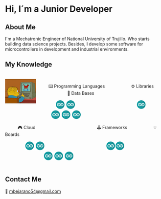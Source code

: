 # Hi, I´m a Junior Developer

## About Me

I'm a Mechatronic Engineer of National University of Trujillo. Who starts building data science projects. Besides, I develop some software for microcontrollers in development and industrial environments.

## My Knowledge

<br>
<img align="left" width=20% src="https://github.com/mauriciobejaranor/mauriciobejaranor/blob/main/img/rafa.gif">

⠀⠀⠀⠀⌨️ Programming Languages ⠀⠀⠀⠀⠀⠀⠀⠀⚙️ Libraries ⠀⠀⠀⠀⠀⠀⠀⠀⠀⠀🔐 Data Bases<br>

⠀⠀⠀⠀&nbsp;&nbsp;&nbsp;&nbsp;&nbsp;&nbsp;<img height="30" src = 'https://github.com/mauriciobejaranor/mauriciobejaranor/blob/main/img/Arduino.png'> <img height="30" src = 'https://github.com/mauriciobejaranor/mauriciobejaranor/blob/main/img/Arduino.png'>&nbsp;&nbsp;&nbsp;&nbsp;&nbsp;&nbsp;&nbsp;&nbsp;&nbsp;&nbsp;&nbsp;&nbsp;&nbsp;&nbsp;&nbsp;&nbsp;&nbsp;&nbsp;&nbsp;&nbsp;&nbsp;&nbsp;&nbsp;&nbsp;&nbsp;&nbsp;&nbsp;&nbsp;&nbsp;&nbsp;&nbsp;&nbsp;&nbsp;&nbsp;&nbsp;&nbsp;&nbsp;&nbsp;&nbsp;&nbsp;&nbsp;&nbsp;&nbsp;&nbsp;&nbsp;&nbsp;&nbsp;&nbsp;&nbsp;&nbsp;&nbsp;<img height="30" src = 'https://github.com/mauriciobejaranor/mauriciobejaranor/blob/main/img/Arduino.png'>&nbsp;&nbsp;&nbsp;&nbsp;&nbsp;&nbsp;&nbsp;&nbsp;&nbsp;&nbsp;&nbsp;&nbsp;&nbsp;&nbsp;&nbsp;&nbsp;&nbsp;&nbsp;&nbsp;&nbsp;&nbsp;&nbsp;&nbsp;&nbsp;&nbsp;&nbsp;&nbsp;&nbsp;&nbsp;&nbsp;&nbsp;&nbsp;&nbsp;&nbsp;&nbsp;&nbsp;&nbsp;&nbsp;<img height="30" src = 'https://github.com/mauriciobejaranor/mauriciobejaranor/blob/main/img/Arduino.png'> <img height="30" src = 'https://github.com/mauriciobejaranor/mauriciobejaranor/blob/main/img/Arduino.png'> <img height="30" src = 'https://github.com/mauriciobejaranor/mauriciobejaranor/blob/main/img/Arduino.png'>

⠀⠀⠀⠀🎮 Cloud&nbsp;&nbsp;&nbsp;&nbsp;&nbsp;&nbsp;&nbsp;&nbsp;&nbsp;&nbsp;&nbsp;&nbsp;&nbsp;&nbsp;&nbsp;&nbsp;&nbsp;&nbsp;&nbsp;&nbsp;&nbsp;&nbsp;&nbsp;&nbsp;&nbsp;&nbsp;&nbsp;&nbsp;&nbsp;&nbsp;&nbsp;&nbsp;&nbsp;&nbsp;&nbsp;&nbsp;&nbsp;&nbsp;&nbsp;&nbsp;&nbsp;&nbsp;&nbsp;&nbsp;&nbsp;&nbsp;&nbsp;&nbsp;&nbsp;&nbsp;&nbsp;🕹️ Frameworks⠀⠀⠀⠀⠀⠀⠀⠀    💡 Boards <br>

⠀⠀⠀⠀⠀⠀ <img height="30" src = 'https://github.com/mauriciobejaranor/mauriciobejaranor/blob/main/img/Arduino.png'> <img height="30" src = 'https://github.com/mauriciobejaranor/mauriciobejaranor/blob/main/img/Arduino.png'>&nbsp;&nbsp;&nbsp;&nbsp;&nbsp;&nbsp;&nbsp;&nbsp;&nbsp;&nbsp;&nbsp;&nbsp;&nbsp;&nbsp;&nbsp;&nbsp;&nbsp;&nbsp;&nbsp;&nbsp;&nbsp;&nbsp;&nbsp;&nbsp;&nbsp;&nbsp;&nbsp;&nbsp;&nbsp;&nbsp;&nbsp;&nbsp;&nbsp;&nbsp;&nbsp;&nbsp;&nbsp;&nbsp;&nbsp;&nbsp;&nbsp;&nbsp;&nbsp;&nbsp;&nbsp;&nbsp;&nbsp;&nbsp;&nbsp;&nbsp;&nbsp;<img height="30" src = 'https://github.com/mauriciobejaranor/mauriciobejaranor/blob/main/img/Arduino.png'><img height="30" src = 'https://github.com/mauriciobejaranor/mauriciobejaranor/blob/main/img/Arduino.png'>&nbsp;&nbsp;&nbsp;&nbsp;&nbsp;&nbsp;&nbsp;&nbsp;&nbsp;&nbsp;&nbsp;&nbsp;&nbsp;&nbsp;&nbsp;&nbsp;&nbsp;&nbsp;&nbsp;&nbsp;&nbsp;&nbsp;&nbsp;&nbsp;&nbsp;&nbsp;&nbsp;&nbsp;&nbsp;&nbsp;&nbsp;&nbsp;<img height="30" src = 'https://github.com/mauriciobejaranor/mauriciobejaranor/blob/main/img/Arduino.png'> <img height="30" src = 'https://github.com/mauriciobejaranor/mauriciobejaranor/blob/main/img/Arduino.png'> <img height="30" src = 'https://github.com/mauriciobejaranor/mauriciobejaranor/blob/main/img/Arduino.png'>
<br>
<br>

## Contact Me

📧 mbejarano54@gmail.com
